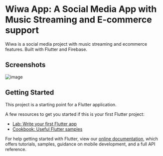 # Wiwa App: A Social Media App with Music Streaming and E-commerce support

Wiwa is a social media project with music streaming and ecommerce features. Built with Flutter and Firebase.

## Screenshots
![image](https://play-lh.googleusercontent.com/EI3tAx2FovUWm3DVtft_8T95LkKfIEyhxUXie2dKuScvPvF86Wn-Z7WaPoCq1oElHg=w720-h310-rw)


## Getting Started

This project is a starting point for a Flutter application.

A few resources to get you started if this is your first Flutter project:

- [Lab: Write your first Flutter app](https://flutter.dev/docs/get-started/codelab)
- [Cookbook: Useful Flutter samples](https://flutter.dev/docs/cookbook)

For help getting started with Flutter, view our
[online documentation](https://flutter.dev/docs), which offers tutorials,
samples, guidance on mobile development, and a full API reference.
